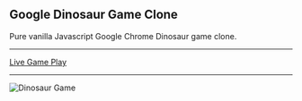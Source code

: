 ## Google Dinosaur Game Clone

>

Pure vanilla Javascript Google Chrome Dinosaur game clone.

---

[Live Game Play](https://root-life28.github.io/dinosaur-game/)

---

![Dinosaur Game](https://s7.gifyu.com/images/Peek-2022-03-29-17-12.gif)
